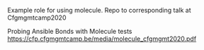 Example role for using molecule.
Repo to corresponding talk at Cfgmgmtcamp2020


Probing Ansible Bonds with Molecule tests
https://cfp.cfgmgmtcamp.be/media/molecule_cfgmgmt2020.pdf